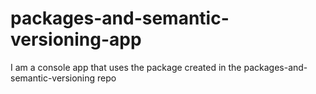 # packages-and-semantic-versioning-app
I am a console app that uses the package created in the packages-and-semantic-versioning repo
